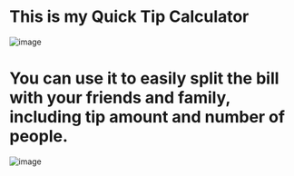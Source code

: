 # This is my Quick Tip Calculator
 
 ![image](https://user-images.githubusercontent.com/108019110/209524014-465781af-c9ae-4a84-869a-c3dc6b6fa298.png)

# You can use it to easily split the bill with your friends and family, including tip amount and number of people.

![image](https://user-images.githubusercontent.com/108019110/209524365-90f9ec2b-1bf8-4776-8445-fa620428d0a3.png)
